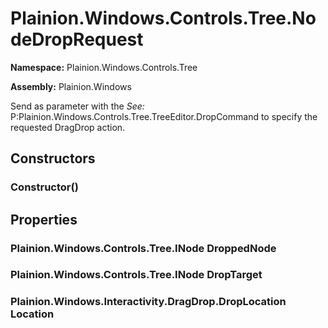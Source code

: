 
# Plainion.Windows.Controls.Tree.NodeDropRequest

**Namespace:** Plainion.Windows.Controls.Tree

**Assembly:** Plainion.Windows

Send as parameter with the
*See:* P:Plainion.Windows.Controls.Tree.TreeEditor.DropCommand
to specify the requested DragDrop action.


## Constructors

### Constructor()


## Properties

### Plainion.Windows.Controls.Tree.INode DroppedNode

### Plainion.Windows.Controls.Tree.INode DropTarget

### Plainion.Windows.Interactivity.DragDrop.DropLocation Location

